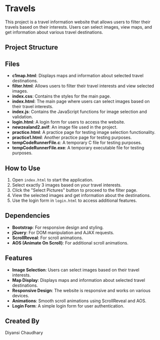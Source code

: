 # Travels

This project is a travel information website that allows users to filter their travels based on their interests. Users can select images, view maps, and get information about various travel destinations.

## Project Structure


## Files

- **c1map.html**: Displays maps and information about selected travel destinations.
- **filter.html**: Allows users to filter their travel interests and view selected images.
- **index.css**: Contains the styles for the main page.
- **index.html**: The main page where users can select images based on their travel interests.
- **index.js**: Contains the JavaScript functions for image selection and validation.
- **login.html**: A login form for users to access the website.
- **newzealand2.avif**: An image file used in the project.
- **practice.html**: A practice page for testing image selection functionality.
- **practice1.html**: Another practice page for testing purposes.
- **tempCodeRunnerFile.c**: A temporary C file for testing purposes.
- **tempCodeRunnerFile.exe**: A temporary executable file for testing purposes.

## How to Use

1. Open `index.html` to start the application.
2. Select exactly 3 images based on your travel interests.
3. Click the "Select Pictures" button to proceed to the filter page.
4. View the selected images and get information about the destinations.
5. Use the login form in `login.html` to access additional features.

## Dependencies

- **Bootstrap**: For responsive design and styling.
- **jQuery**: For DOM manipulation and AJAX requests.
- **ScrollReveal**: For scroll animations.
- **AOS (Animate On Scroll)**: For additional scroll animations.

## Features

- **Image Selection**: Users can select images based on their travel interests.
- **Map Display**: Displays maps and information about selected travel destinations.
- **Responsive Design**: The website is responsive and works on various devices.
- **Animations**: Smooth scroll animations using ScrollReveal and AOS.
- **Login Form**: A simple login form for user authentication.

## Created By

Diyansi Chaudhary
